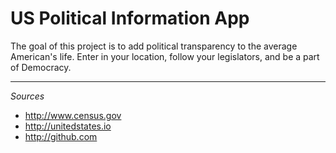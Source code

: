 US Political Information App
============================
The goal of this project is to add political transparency to the average American's life. Enter in your location, follow your legislators, and be a part of Democracy.

---

*Sources*
- http://www.census.gov
- http://unitedstates.io
- http://github.com